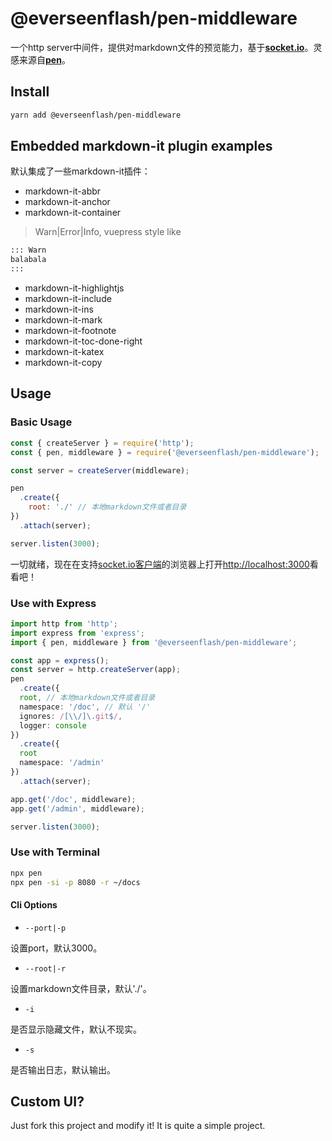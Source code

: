 # @everseenflash/pen-middleware

一个http server中间件，提供对markdown文件的预览能力，基于[**socket.io**](https://socket.io/)。灵感来源自[**pen**](https://github.com/utatti/pen)。

## Install

```bash
yarn add @everseenflash/pen-middleware
```

## Embedded markdown-it plugin examples

默认集成了一些markdown-it插件：

+ markdown-it-abbr
+ markdown-it-anchor
+ markdown-it-container

> Warn|Error|Info, vuepress style like

```md
::: Warn
balabala
:::
```

+ markdown-it-highlightjs
+ markdown-it-include
+ markdown-it-ins
+ markdown-it-mark
+ markdown-it-footnote
+ markdown-it-toc-done-right
+ markdown-it-katex
+ markdown-it-copy

## Usage

### Basic Usage

```js
const { createServer } = require('http');
const { pen, middleware } = require('@everseenflash/pen-middleware');

const server = createServer(middleware);

pen
  .create({
    root: './' // 本地markdown文件或者目录
})
  .attach(server);

server.listen(3000);
```

一切就绪，现在在支持[socket.io客户端](https://socket.io/docs/v3/client-installation/)的浏览器上打开<http://localhost:3000>看看吧！

### Use with Express

```ts
import http from 'http';
import express from 'express';
import { pen, middleware } from '@everseenflash/pen-middleware';

const app = express();
const server = http.createServer(app);
pen
  .create({
  root, // 本地markdown文件或者目录
  namespace: '/doc', // 默认 '/'
  ignores: /[\\/]\.git$/,
  logger: console
})
  .create({
  root
  namespace: '/admin'
})
  .attach(server);

app.get('/doc', middleware);
app.get('/admin', middleware);

server.listen(3000);
```

### Use with Terminal

```bash
npx pen
npx pen -si -p 8080 -r ~/docs
```

#### Cli Options

+ `--port|-p`

设置port，默认3000。

+ `--root|-r`

设置markdown文件目录，默认'./'。

+ `-i`

是否显示隐藏文件，默认不现实。

+ `-s`

是否输出日志，默认输出。

## Custom UI?

Just fork this project and modify it! It is quite a simple project.
